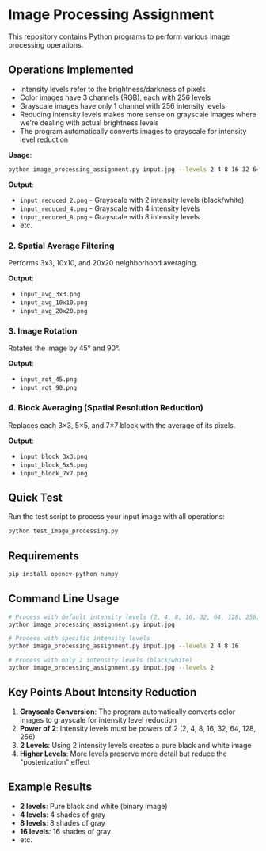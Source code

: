 # Image Processing Assignment

This repository contains Python programs to perform various image processing operations.

## Operations Implemented

- Intensity levels refer to the brightness/darkness of pixels
- Color images have 3 channels (RGB), each with 256 levels
- Grayscale images have only 1 channel with 256 intensity levels
- Reducing intensity levels makes more sense on grayscale images where we're dealing with actual brightness levels
- The program automatically converts images to grayscale for intensity level reduction

**Usage**:
```bash
python image_processing_assignment.py input.jpg --levels 2 4 8 16 32 64 128
```

**Output**:
- `input_reduced_2.png` - Grayscale with 2 intensity levels (black/white)
- `input_reduced_4.png` - Grayscale with 4 intensity levels
- `input_reduced_8.png` - Grayscale with 8 intensity levels
- etc.

### 2. Spatial Average Filtering
Performs 3x3, 10x10, and 20x20 neighborhood averaging.

**Output**:
- `input_avg_3x3.png`
- `input_avg_10x10.png`
- `input_avg_20x20.png`

### 3. Image Rotation
Rotates the image by 45° and 90°.

**Output**:
- `input_rot_45.png`
- `input_rot_90.png`

### 4. Block Averaging (Spatial Resolution Reduction)
Replaces each 3×3, 5×5, and 7×7 block with the average of its pixels.

**Output**:
- `input_block_3x3.png`
- `input_block_5x5.png`
- `input_block_7x7.png`

## Quick Test

Run the test script to process your input image with all operations:

```bash
python test_image_processing.py
```

## Requirements

```bash
pip install opencv-python numpy
```

## Command Line Usage

```bash
# Process with default intensity levels (2, 4, 8, 16, 32, 64, 128, 256)
python image_processing_assignment.py input.jpg

# Process with specific intensity levels
python image_processing_assignment.py input.jpg --levels 2 4 8 16

# Process with only 2 intensity levels (black/white)
python image_processing_assignment.py input.jpg --levels 2
```

## Key Points About Intensity Reduction

1. **Grayscale Conversion**: The program automatically converts color images to grayscale for intensity level reduction
2. **Power of 2**: Intensity levels must be powers of 2 (2, 4, 8, 16, 32, 64, 128, 256)
3. **2 Levels**: Using 2 intensity levels creates a pure black and white image
4. **Higher Levels**: More levels preserve more detail but reduce the "posterization" effect

## Example Results

- **2 levels**: Pure black and white (binary image)
- **4 levels**: 4 shades of gray
- **8 levels**: 8 shades of gray
- **16 levels**: 16 shades of gray
- etc. 